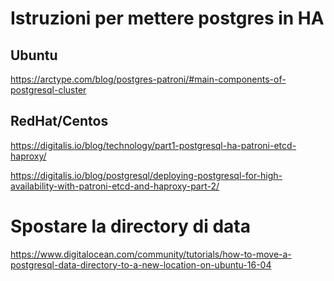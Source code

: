 # Istruzioni per mettere postgres in HA

## Ubuntu

https://arctype.com/blog/postgres-patroni/#main-components-of-postgresql-cluster

## RedHat/Centos

https://digitalis.io/blog/technology/part1-postgresql-ha-patroni-etcd-haproxy/

https://digitalis.io/blog/postgresql/deploying-postgresql-for-high-availability-with-patroni-etcd-and-haproxy-part-2/

# Spostare la directory di data

https://www.digitalocean.com/community/tutorials/how-to-move-a-postgresql-data-directory-to-a-new-location-on-ubuntu-16-04
